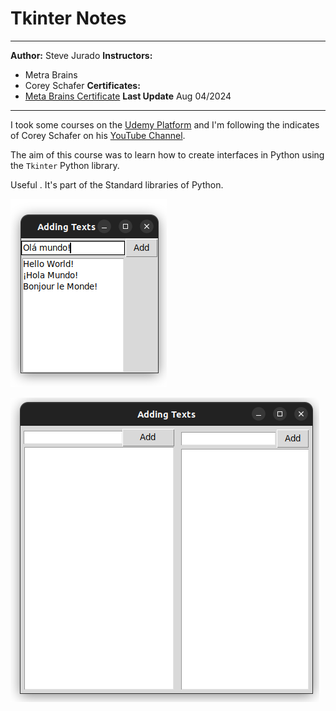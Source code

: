 # Tkinter Notes
---
**Author:** Steve Jurado
**Instructors:**
- Metra Brains
- Corey Schafer
**Certificates:**
- [Meta Brains Certificate](./assets/certicates/Certificate_MetaBrains.jpg)
**Last Update** Aug 04/2024
---

I took some courses on the [Udemy Platform](https://www.udemy.com/) and I'm following the indicates of Corey Schafer on his [YouTube Channel](https://www.youtube.com/watch?v=epDKamC-V-8). 

The aim of this course was to learn how to create interfaces in Python using the `Tkinter` Python library.

Useful . It's part of the Standard libraries of Python.

![](./assets/imgs/first_tkinter.png)

![](./assets/imgs/second_tkinter.png)